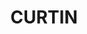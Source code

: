 ---
lastmod: '2025-04-06T06:05:20+00:00'
latitude: -35.335821
layout: suburb
longitude: 149.093455
postcode: '2605'
state: ACT
title: CURTIN
url: /act/curtin/
---